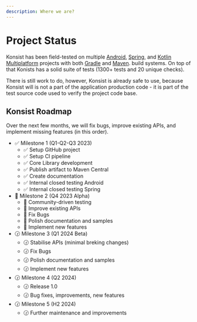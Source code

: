 ```yaml
---
description: Where we are?
---
```


# Project Status

Konsist has been field-tested on multiple  [Android](https://www.android.com/), [Spring](https://spring.io/), and [Kotlin Multiplatform](https://kotlinlang.org/docs/multiplatform.html) projects with both [Gradle](https://gradle.org/) and [Maven](https://maven.apache.org/). build systems. On top of that Konists has a solid suite of tests (1300+ tests and 20 unique checks).

There is still work to do, however, Konsist is already safe to use, because Konsist will is not a part of the application production code - it is part of the test source code used to verify the project code base.

## Konsist Roadmap

Over the next few months, we will fix bugs, improve existing APIs, and implement missing features (in this order).

* ✅ Milestone 1 (Q1-Q2-Q3 2023)
  * ✅ Setup GitHub project
  * ✅ Setup CI pipeline
  * ✅ Core Library development
  * ✅ Publish artifact to Maven Central
  * ✅ Create documentation
  * ✅ Internal closed testing Android
  * ✅ Internal closed testing Spring
* 🚀 Milestone 2 (Q4 2023 Alpha)
  * 🚀 Community-driven testing
  * 🚀 Improve existing APIs
  * 🚀 Fix Bugs
  * 🚀 Polish documentation and samples
  * 🚀 Implement new features
* 🕝 Milestone 3 (Q1 2024 Beta)
  * 🕝 Stabilise APIs (minimal breking changes)
  * 🕝 Fix Bugs
  * 🕝 Polish documentation and samples
  * 🕝 Implement new features
* 🕝 Milestone 4 (Q2 2024)
  * 🕝 Release 1.0
  * 🕝 Bug fixes, improvements, new features
* 🕝 Milestone 5 (H2 2024)
  * 🕝 Further maintenance and improvements

